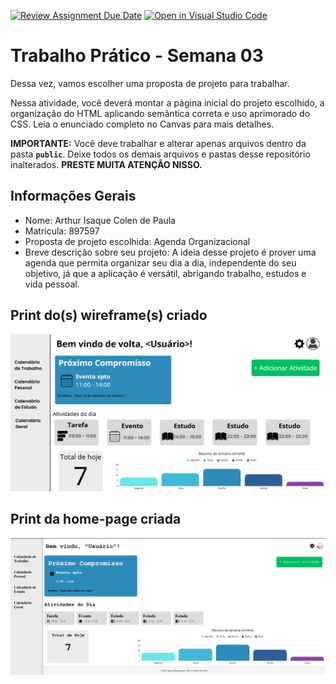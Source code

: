 [![Review Assignment Due Date](https://classroom.github.com/assets/deadline-readme-button-22041afd0340ce965d47ae6ef1cefeee28c7c493a6346c4f15d667ab976d596c.svg)](https://classroom.github.com/a/7wsY_W8o)
[![Open in Visual Studio Code](https://classroom.github.com/assets/open-in-vscode-2e0aaae1b6195c2367325f4f02e2d04e9abb55f0b24a779b69b11b9e10269abc.svg)](https://classroom.github.com/online_ide?assignment_repo_id=20221873&assignment_repo_type=AssignmentRepo)
# Trabalho Prático - Semana 03

Dessa vez, vamos escolher uma proposta de projeto para trabalhar.

Nessa atividade, você deverá montar a página inicial do projeto escolhido, a organização do HTML aplicando semântica correta e uso aprimorado do CSS. Leia o enunciado completo no Canvas para mais detalhes.

**IMPORTANTE:** Você deve trabalhar e alterar apenas arquivos dentro da pasta **`public`**. Deixe todos os demais arquivos e pastas desse repositório inalterados. **PRESTE MUITA ATENÇÃO NISSO.**

## Informações Gerais

- Nome: Arthur Isaque Colen de Paula
- Matricula: 897597
- Proposta de projeto escolhida: Agenda Organizacional
- Breve descrição sobre seu projeto: A ideia desse projeto é prover uma agenda que permita organizar seu dia a dia, independente do seu objetivo, já que a aplicação é versátil, abrigando trabalho, estudos e vida pessoal.


## Print do(s) wireframe(s) criado

![Wireframe Print](/public/wireframe.png)


## Print da home-page criada

![Home-page](/public/homePageFinal.png)
